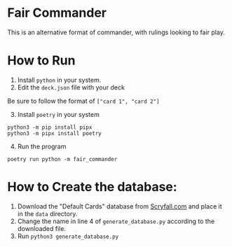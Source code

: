 # Fair Commander
This is an alternative format of commander, with rulings looking to fair play.

# How to Run
1. Install `python` in your system.
2. Edit the `deck.json` file with your deck

Be sure to follow the format of ```["card 1", "card 2"]```

3. Install `poetry` in your system
```
python3 -m pip install pipx
python3 -m pipx install poetry
```

4. Run the program
```
poetry run python -m fair_commander
```

# How to Create the database:
1. Download the "Default Cards" database from [Scryfall.com](https://scryfall.com/docs/api/bulk-data) and place it in the `data` directory.
2. Change the name in line 4 of `generate_database.py` according to the downloaded file.
3. Run `python3 generate_database.py`
